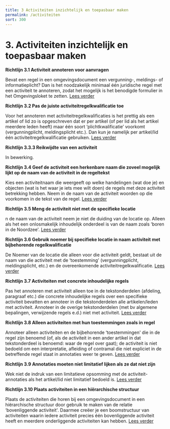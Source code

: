 ```yaml
---
title: 3 Activiteiten inzichtelijk en toepasbaar maken
permalink: /activiteiten
sort: 300
---
```


# 3. Activiteiten inzichtelijk en toepasbaar maken

**Richtlijn 3.1 Activiteit annoteren voor aanvragen**

Bevat een regel in een omgevingsdocument een vergunning-, meldings- of informatieplicht? Dan is het noodzakelijk minimaal één juridische regel met een activiteit te annoteren, zodat het mogelijk is het benodigde formulier in het Omgevingsloket te zetten. [Lees verder](Richtlijn_3.1.md) 

**Richtlijn 3.2 Pas de juiste activiteitregelkwalificatie toe**

Voor het annoteren met activiteitregelkwalificaties is het prettig als een artikel of lid zo is opgeschreven dat er per artikel (of per lid als het artikel meerdere leden heeft) maar één soort ‘plichtkwalificatie’ voorkomt (vergunningplicht, meldingsplicht etc.). Dan kun je namelijk per artikel/lid één activiteitregelkwalificatie gebruiken. [Lees verder](Richtlijn_3.2.md) 

**Richtlijn 3.3.3 Reikwijdte van een activiteit**

In bewerking. 

**Richtlijn 3.4 Geef de activiteit een herkenbare naam die zoveel mogelijk lijkt op de naam van de activiteit in de regeltekst**

Kies een activiteitnaam die weergeeft op welke handelingen (wat doe je) en objecten (wat is het waar je iets mee wilt doen) de regels met deze activiteit betrekking hebben. Neem in de naam van de activiteit woorden op die voorkomen in de tekst van de regel. [Lees verder](Richtlijn_3.4.md)

**Richtlijn 3.5 Meng de activiteit niet met de specifieke locatie**

n de naam van de activiteit neem je niet de duiding van de locatie op. Alleen als het een onlosmakelijk inhoudelijk onderdeel is van de naam zoals ‘boren in de Noordzee'. [Lees verder](Richtlijn_3.5.md)

**Richtlijn 3.6 Gebruik noemer bij specifieke locatie in naam activiteit met bijbehorende regelkwalificatie**

De Noemer van de locatie die alleen voor die activiteit geldt, bestaat uit de naam van die activiteit met de ‘toestemming' (vergunningplicht, meldingsplicht, etc.) en de overeenkomende activiteitregelkwalificatie. [Lees verder](Richtlijn_3.6.md)

**Richtlijn 3.7 Activiteiten met concrete inhoudelijke regels**

Pas het annoteren met activiteit alleen toe in de tekstonderdelen (afdeling, paragraaf etc.) die concrete inhoudelijke regels over een specifieke activiteit bevatten en annoteer in die tekstonderdelen alle artikelen/leden met activiteit. Annoteer in de overige tekstonderdelen (met bv algemene bepalingen, verwijzende regels e.d.) niet met activiteit. [Lees verder](Richtlijn_3.7.md)

**Richtlijn 3.8 Alleen activiteiten met hun toestemmingen zoals in regel**

Annoteer alleen activiteiten en de bijbehorende ‘toestemmingen' die in de regel zijn benoemd (of, als de activiteit in een ander artikel in dat tekstonderdeel is benoemd: waar de regel over gaat); de activiteit is niet bedoeld om een interpretatie, afleiding of contramal die niet expliciet in de betreffende regel staat in annotaties weer te geven. [Lees verder](Richtlijn_3.8.md)

**Richtlijn 3.9 Annotaties moeten niet limitatief lijken als ze dat niet zijn**

Wek niet de indruk van een limitatieve opsomming met de activiteit-annotaties als het artikel/lid niet limitatief bedoeld is. [Lees verder](Richtlijn_3.9.md)

**Richtlijn 3.10 Plaats activiteiten in een hiërarchische structuur**

Plaats de activiteiten die horen bij een omgevingsdocument in een hiërarchische structuur door gebruik te maken van de relatie ‘bovenliggende activiteit'. Daarmee creëer je een boomstructuur van activiteiten waarin iedere activiteit precies één bovenliggende activiteit heeft en meerdere onderliggende activiteiten kan hebben. [Lees verder](Richtlijn_3.10.md)

